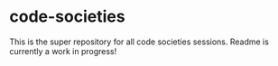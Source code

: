 # code-societies
This is the super repository for all code societies sessions. Readme is currently a work in progress!
